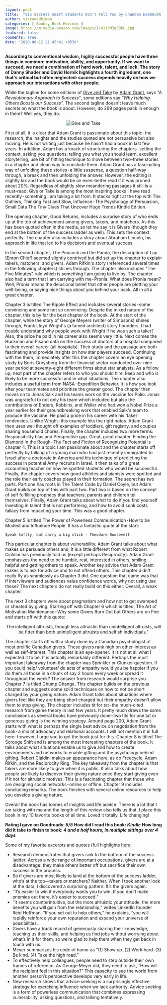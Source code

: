 ```yaml
---
layout: post
title:  "Six Secrets Smart Students Don't Tell You by Chandan Deshmukh | Book Review & Summary"
author: vikramadhiman
categories: [ Books, Book Reviews ]
image: https://m.media-amazon.com/images/I/41t8M3g0BkL.jpg
featured: false
comments: true
date: "2020-08-12 21:45:41 +0530"
---
```

<strong>According to conventional wisdom, highly successful people have three things in common: motivation, ability, and opportunity. If we want to succeed, we need a combination of hard work, talent, and luck. The story of Danny Shader and David Hornik highlights a fourth ingredient, one that's critical but often neglected: success depends heavily on how we approach our interactions with other people.</strong>

While the tagline for some editions of <a href="https://www.goodreads.com/book/show/16158498-give-and-take" title="Give and Take" alt = "Give and Take">Give and Take</a> by <a href="https://www.adamgrant.net/give-and-take" title="Adam Grant" alt="Adam Grant">Adam Grant</a>, says <em>"A Revolutionary Approach to Success"</em>, some editions say <em>"Why Helping Others Boosts our Success".</em> The second tagline doesn't leave much secrets on what the book is about. However, do 269 pages pack in enough in them? Well yes, they do.

<p align="center"><img src="https://m.media-amazon.com/images/I/41t8M3g0BkL.jpg" alt="Give and Take" title="Give and Take" /></p>

First of all, it is clear that Adam Grant is passionate about this topic - the research, the insights and the studies quoted are not persuasive but also moving. He is not writing just because he hasn't had a book in last few years. In addition, Adam has a knack of structuring the chapters - setting the context, asking you questions, telling you what you should learn, excellent storytelling, use bit of flitting technique to move between two-three stories in a chapter and clean way to conclude them. Adam Grant has a fascinating way of unfolding these stories - a little suspense, a question half-way through, a break and then unfolding the answer. However, the editing is slightly lax and the book would be an even-better read if it was pruned about 20%. Regardless of slightly slow meandering passages it still is a must-read. Give or Take is among the most inspiring books I have read recently - something I am taking a lot from. It stacks right at the top with The Outliers, Thinking Fast and Slow, Influence - The Psychology of Persuasion, Small Data The Tiny Clues That Uncover Huge Trends Kindle Edition.

The opening chapter, Good Returns, includes a surprise story of who ends up at the top of achievement among givers, takers, and matchers. As this has been quoted often in the media, so let me say it is Givers (though they end at the bottom of the success ladder as well). This sets the context perfectly. The chapter also includes a story about Abraham Lincoln, his approach in life that led to his decisions and eventual success.

In the second chapter, The Peacock and the Panda, the description of Lay [Enron Chief] seemed slightly contrived but did set up the chapter to explain takers, matchers, and givers. Adam Rifkin's story (referenced several times in the following chapters) shines through. The chapter also includes "The Five Minutes" rule which is something I am going to live by. The chapter also had a term that I am carrying with me - Pronia. What does Pronia mean? Well, Pronia means the delusional belief that other people are plotting your well-being, or saying nice things about you behind your back. All in all a great chapter.

Chapter 3 is titled The Ripple Effect and includes several stories - some convincing and some not so convincing. Despite the mixed nature of the chapter, this is by far the best chapter of the book. At the start of the chapter, while the story of George Meyers (writer of Simpsons) shines through, Frank Lloyd Wright's (a famed architect) story flounders. I had trouble understand why people work with Wright if he was such a taker? Also, the price he paid in his career also seems very little. Next comes the Huckman and Pisano data on the success of doctors at a hospital compared to their overall career (all hospitals). Their study and the passage are both fascinating and provide insights on how star players succeed. Continuing with the them, immediately after this the chapter covers an eye opening study by Boris Groysberg from the financial sector conducted over nine-year period at seventy-eight different firms about star analysts. As a follow up, next part of the chapter refers to who you should hire, keep and who is likely to be more successful and in what situations. The chapter also includes a useful term from NASA - Expedition Behavior. It is how you look after your teammates and prioritize the greater good. The chapter then moves on to Jonas Salk and his teams work on the vaccine for Polio. Jonas was ungrateful to not only his team which included but also the contributions of Enders, Robbins, and Weller who had won a Nobel Prize a year earlier for their groundbreaking work that enabled Salk's team to produce the vaccine. He paid a price in his career with his 'taker' tendencies. Unlike Wright - this example hits the right notes. Adam Grant then uses well thought off examples of toddlers, gift registry, and couples sharing household chores. Finally, the chapter includes two more terms: Responsibility bias and Perspective gap. Great, great chapter.
Finding the Diamond in the Rough - The Fact and Fiction of Recognizing Potential is chapter 4. This is a topic I am passionate about and the chapter starts off perfectly by talking of a young man who had just recently immigrated to Israel after a doctorate in America and his technique of predicting the success in potential Army recruits in Israel. It then talks of a great accounting teacher on how he spotted students who would be successful. Finally, the chapter covers how good athletes and pianists were spotted and the role their early coaches played in their formation. The secret has two parts. Part one has roots in The Talent Code by Daniel Coyle, but Adam Grant builds on top of this with part two. Part two is based on the concept of self fulfilling prophecy that teachers, parents and children tell themselves. Finally, Adam Grant talks about what to do if you find yourself investing in talent that is not performing, and how to avoid sunk costs fallacy from impacting your time. This was a good chapter.

Chapter 5 is titled The Power of Powerless Communication - How to be Modest and Influence People. It has a fantastic quote at the start:
```
Speak Softly, but carry a big stick - Theodore Roosevelt
```
This particular chapter is about vulnerability. Adam Grant talks about what makes us persuade others and, it is a little different from what Robert Cialdini has previously told us (except perhaps Reciprocity). Adam Grant emphasizes the need to be humble, real, interested in others, smiling, helpful and getting others to speak. Another key advice that Adam Grant makes is to ask for advice and to not offend others. This chapter didn't really fly as seamlessly as Chapter 3 did. One question that came was that if interviewers and audiences value confidence words, why not using use these? The next chapters do not really build on this either. Overall, a weak chapter.

The next 3 chapters were about pragmatism and how not to get swamped or cheated by giving. Starting off with Chapter 6 which is titled, The Art of Motivation Maintenance - Why some Givers Burn Out but Others are on Fire and starts off with this quote:

<p align="center">The intelligent altruists, though less altruistic than unintelligent altruists, will be fitter than both unintelligent altruists and selfish individuals."</p>

The chapter starts off with a study done by a Canadian psychologist of most prolific Canadian givers. These givers rank high on other-interest as well as self-interest. This chapter is an eye-opener. It is not at all what I expected it to be. It is actually remarkably different. Perhaps the most important takeaway from the chapter was Sprinkler or Clunker question. If you could help/ volunteer/ do acts of empathy would you be happier if you do them all those in a chunk of say 2 hours every week or spread it throughout the week? The answer from research would surprise you. Chapter 7 is titled Chump Change. This chapter builds on the previous chapter and suggests some solid techniques on how to not be short charged by your giving nature. Adam Grant talks about situations where givers feel like they are being short charged but their empathy doesn't allow them to stop giving. The chapter includes tit for tat - the much-cited research from game theory in last few years. It pretty much draws the same conclusions as several books have previously done - two tits for one tat or generous giving is the winning strategy. Around page 200, Adam Grant starts with what is perhaps the single best advice on negotiation from the book - a mix of advocacy and relational accounts. I will not mention it in full here - however, I urge you to get the book just for this. Chapter 8 is titled The Scrooge Shift and is among the most interesting chapters of the book. It talks about what situations enable us to give and how to create environments and networks to enable gifting and the psychology behind gifting. Robert Cialdini makes an appearance here, as do Freecycle, Adam Rifkin, and the Reciprocity Ring. The key takeaway from the chapter is that takers are more likely to give when it is public. It also talks about how people are likely to discover their giving nature once they start giving even if it not for altruistic motives. This is a fascinating chapter that those who are designing social networks - online or offline. Chapter 9 includes concluding remarks. The book finishes with several online resources to help you develop a giving nature.

Overall the book has tonnes of insights and life advice. There is a lot that I am taking with me and the length of this review also tells us that. I place this book in my 10 favorite books of all time. Loved it totally. Life changing!

<strong>Rating I gave on Goodreads: <em>5/5</em></strong>
<strong>How did I read this book: <em>Kindle</em></strong>
<strong>How long did it take to finish to book: <em>4 and a half hours, in multiple sittings over 4 days</em></strong>
	
Some of my favorite excerpts and quotes (full highlights <a href="https://www.goodreads.com/notes/19184641-give-and-take/63027503-vikrama-dhiman?page=4&ref=bsop" alt="quotes from Give and Take" title="quotes from Give and Take">here</a>:
<ul>
	<li>Research demonstrates that givers sink to the bottom of the success ladder. Across a wide range of important occupations, givers are at a disadvantage: they make others better off but sacrifice their own success in the process.
</li>
	<li>So if givers are most likely to land at the bottom of the success ladder, who’s at the top—takers or matchers? Neither. When I took another look at the data, I discovered a surprising pattern: It’s the givers again.
</li>
	<li>“It’s easier to win if everybody wants you to win. If you don’t make enemies out there, it’s easier to succeed.”
</li>
	<li>“It seems counterintuitive, but the more altruistic your attitude, the more benefits you will gain from the relationship,” writes LinkedIn founder Reid Hoffman. “If you set out to help others,” he explains, “you will rapidly reinforce your own reputation and expand your universe of possibilities.
</li>
	<li>Givers have a track record of generously sharing their knowledge, teaching us their skills, and helping us find jobs without worrying about what’s in it for them, so we’re glad to help them when they get back in touch with us.
</li>
	<li>Meyer summarizes his code of honor as “(1) Show up. (2) Work hard. (3) Be kind. (4) Take the high road.”
</li>
	<li>To effectively help colleagues, people need to step outside their own frames of reference. As George Meyer did, they need to ask, “How will the recipient feel in this situation?” This capacity to see the world from another person’s perspective develops very early in life.
</li>
<li>New research shows that advice seeking is a surprisingly effective strategy for exercising influence when we lack authority. Advice seeking is a form of powerless communication that combines expressing vulnerability, asking questions, and talking tentatively.
</li>

</ul>


